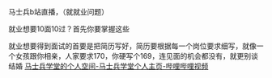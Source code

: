 马士兵b站直播，（就就业问题）

就业想要10面10过？首先你要掌握这些

就业想要得到面试的首要是把简历写好，简历要根据每一个岗位要求细写，就像一个女孩跟你相亲，人家要求170，你硬写个169，连见面的机会都没有，就更别谈结婚
[马士兵学堂的个人空间-马士兵学堂个人主页-哔哩哔哩视频](https://space.bilibili.com/79398875/?spm_id_from=333.999.0.0)
